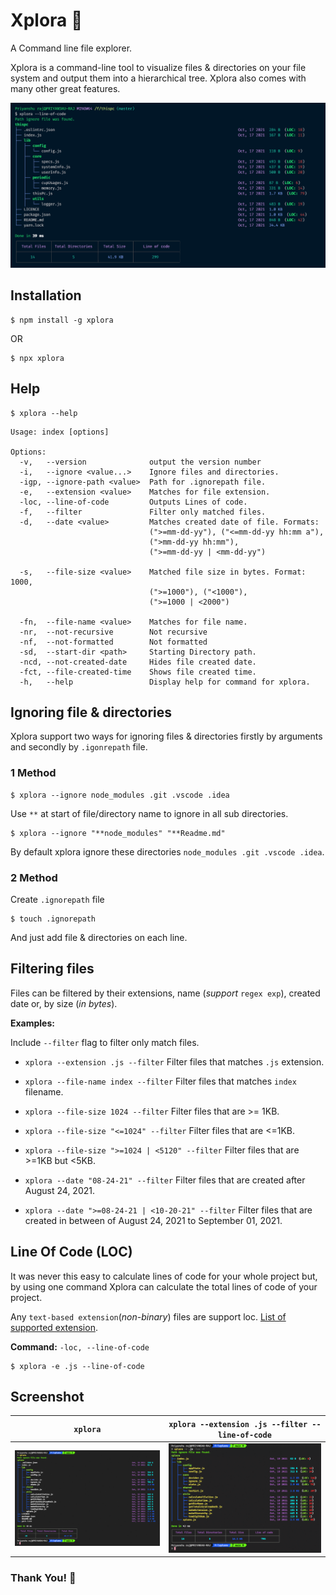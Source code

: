 # Xplora 📁

A Command line file explorer.

Xplora is a command-line tool to visualize files & directories on your file system and output them into a hierarchical tree. Xplora also comes with many other great features.

<div align="center">
<img src="https://raw.githubusercontent.com/hicodersofficial/images/main/xplora-promo.png" />
</div>

## **Installation**

```
$ npm install -g xplora
```

OR

```
$ npx xplora
```

## **Help**

```
$ xplora --help
```

```
Usage: index [options]

Options:
  -v,   --version              output the version number
  -i,   --ignore <value...>    Ignore files and directories.
  -igp, --ignore-path <value>  Path for .ignorepath file.
  -e,   --extension <value>    Matches for file extension.
  -loc, --line-of-code         Outputs Lines of code.
  -f,   --filter               Filter only matched files.
  -d,   --date <value>         Matches created date of file. Formats:
                               (">=mm-dd-yy"), ("<=mm-dd-yy hh:mm a"),
                               (">mm-dd-yy hh:mm"),
                               (">=mm-dd-yy | <mm-dd-yy")

  -s,   --file-size <value>    Matched file size in bytes. Format: 1000,
                               (">=1000"), ("<1000"),
                               (">=1000 | <2000")

  -fn,  --file-name <value>    Matches for file name.
  -nr,  --not-recursive        Not recursive
  -nf,  --not-formatted        Not formatted
  -sd,  --start-dir <path>     Starting Directory path.
  -ncd, --not-created-date     Hides file created date.
  -fct, --file-created-time    Shows file created time.
  -h,   --help                 Display help for command for xplora.
```

## **Ignoring file & directories**

Xplora support two ways for ignoring files & directories firstly by arguments and secondly by `.igonrepath` file.

### 1 Method

```
$ xplora --ignore node_modules .git .vscode .idea
```

Use `**` at start of file/directory name to ignore in all sub directories.

```
$ xplora --ignore "**node_modules" "**Readme.md"
```

By default xplora ignore these directories `node_modules .git .vscode .idea`.

### 2 Method

Create `.ignorepath` file

```
$ touch .ignorepath
```

And just add file & directories on each line.

## **Filtering files**

Files can be filtered by their extensions, name (_support_ `regex exp`), created date or, by size (_in bytes_).

**Examples:**

Include `--filter` flag to filter only match files.

- `xplora --extension .js --filter` Filter files that matches `.js` extension.

- `xplora --file-name index --filter` Filter files that matches `index` filename.

- `xplora --file-size 1024 --filter` Filter files that are >= 1KB.

- `xplora --file-size "<=1024" --filter` Filter files that are <=1KB.

- `xplora --file-size ">=1024 | <5120" --filter` Filter files that are >=1KB but <5KB.

- `xplora --date "08-24-21" --filter` Filter files that are created after August 24, 2021.

- `xplora --date ">=08-24-21 | <10-20-21" --filter` Filter files that are created in between of August 24, 2021 to September 01, 2021.

## **Line Of Code (LOC)**

It was never this easy to calculate lines of code for your whole project but, by using one command Xplora can calculate the total lines of code of your project.

Any `text-based extension`(_non-binary_) files are support loc. [List of supported extension](https://github.com/hicodersofficial/xplora/blob/main/lib/shared/textExt.js).

**Command:** `-loc, --line-of-code `

```
$ xplora -e .js --line-of-code
```

## **Screenshot**

| `xplora`                                                                                                |                                `xplora --extension .js --filter --line-of-code`                                |
| ------------------------------------------------------------------------------------------------------- | :------------------------------------------------------------------------------------------------------------: |
| <img src="https://raw.githubusercontent.com/hicodersofficial/images/main/xplora-1.1.0.png" width="500"> | <img src="https://raw.githubusercontent.com/hicodersofficial/images/main/xplora-1.1.0-filter.png" width="500"> |

### **Thank You!** 💙
